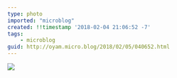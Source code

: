 ```yaml
---
type: photo
imported: "microblog"
created: !!timestamp '2018-02-04 21:06:52 -7'
tags:
    - microblog
guid: http://oyam.micro.blog/2018/02/05/040652.html
---
```

![](/media/images/photos/2018/02/IMG_0754.jpg)
